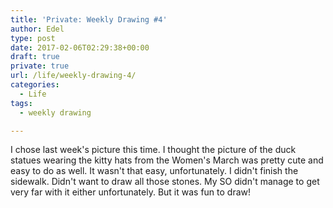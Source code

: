 ```yaml
---
title: 'Private: Weekly Drawing #4'
author: Edel
type: post
date: 2017-02-06T02:29:38+00:00
draft: true
private: true
url: /life/weekly-drawing-4/
categories:
  - Life
tags:
  - weekly drawing

---
```

I chose last week's picture this time. I thought the picture of the duck statues wearing the kitty hats from the Women's March was pretty cute and easy to do as well. It wasn't that easy, unfortunately. I didn't finish the sidewalk. Didn't want to draw all those stones. My SO didn't manage to get very far with it either unfortunately. But it was fun to draw!

<img data-attachment-id="162" data-permalink="http://edelgrace.me/blog/organization/my-minimalist-bullet-journal-for-2017/attachment/drawing-duck/" data-orig-file="https://i2.wp.com/edelgrace.me/blog/wp-content/uploads/2017/01/drawing-duck.jpg?fit=600%2C376" data-orig-size="600,376" data-comments-opened="1" data-image-meta="{&quot;aperture&quot;:&quot;2.4&quot;,&quot;credit&quot;:&quot;&quot;,&quot;camera&quot;:&quot;LG-K210&quot;,&quot;caption&quot;:&quot;&quot;,&quot;created_timestamp&quot;:&quot;1485702419&quot;,&quot;copyright&quot;:&quot;&quot;,&quot;focal_length&quot;:&quot;3.18&quot;,&quot;iso&quot;:&quot;100&quot;,&quot;shutter_speed&quot;:&quot;0.033333333333333&quot;,&quot;title&quot;:&quot;&quot;,&quot;orientation&quot;:&quot;1&quot;}" data-image-title="drawing-duck" data-image-description="" data-medium-file="https://i2.wp.com/edelgrace.me/blog/wp-content/uploads/2017/01/drawing-duck.jpg?fit=300%2C188" data-large-file="https://i2.wp.com/edelgrace.me/blog/wp-content/uploads/2017/01/drawing-duck.jpg?fit=600%2C376" src="https://i2.wp.com/edelgrace.me/blog/wp-content/uploads/2017/01/drawing-duck.jpg?resize=600%2C376" alt="" class="alignnone size-full wp-image-162" srcset="https://i2.wp.com/edelgrace.me/blog/wp-content/uploads/2017/01/drawing-duck.jpg?w=600 600w, https://i2.wp.com/edelgrace.me/blog/wp-content/uploads/2017/01/drawing-duck.jpg?resize=300%2C188 300w" sizes="(max-width: 600px) 100vw, 600px" data-recalc-dims="1" />